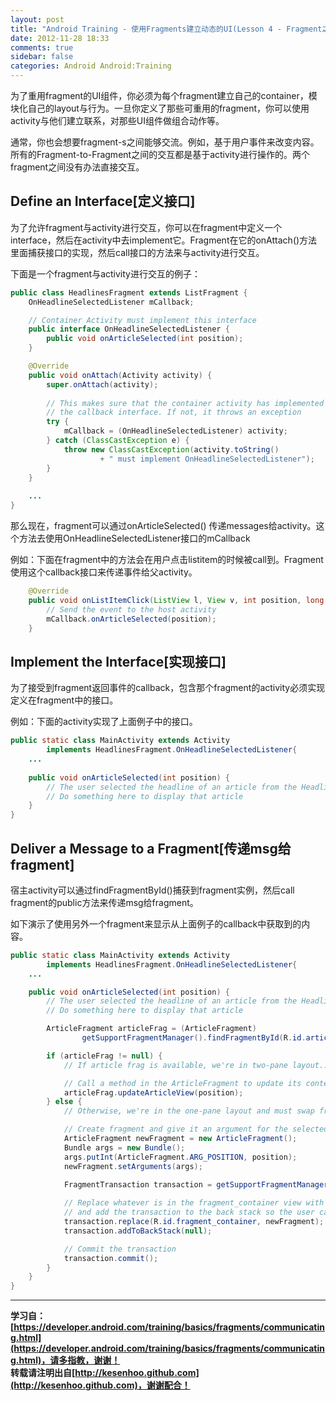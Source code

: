 ```yaml
---
layout: post
title: "Android Training - 使用Fragments建立动态的UI(Lesson 4 - Fragment之间的通信)"
date: 2012-11-28 18:33
comments: true
sidebar: false
categories: Android Android:Training
---
```


为了重用fragment的UI组件，你必须为每个fragment建立自己的container，模块化自己的layout与行为。一旦你定义了那些可重用的fragment，你可以使用activity与他们建立联系，对那些UI组件做组合动作等。

通常，你也会想要fragment-s之间能够交流。例如，基于用户事件来改变内容。所有的Fragment-to-Fragment之间的交互都是基于activity进行操作的。两个fragment之间没有办法直接交互。

## Define an Interface[定义接口]
为了允许fragment与activity进行交互，你可以在fragment中定义一个interface，然后在activity中去implement它。Fragment在它的onAttach()方法里面捕获接口的实现，然后call接口的方法来与activity进行交互。

<!-- more -->

下面是一个fragment与activity进行交互的例子：
```java
public class HeadlinesFragment extends ListFragment {
    OnHeadlineSelectedListener mCallback;

    // Container Activity must implement this interface
    public interface OnHeadlineSelectedListener {
        public void onArticleSelected(int position);
    }

    @Override
    public void onAttach(Activity activity) {
        super.onAttach(activity);
        
        // This makes sure that the container activity has implemented
        // the callback interface. If not, it throws an exception
        try {
            mCallback = (OnHeadlineSelectedListener) activity;
        } catch (ClassCastException e) {
            throw new ClassCastException(activity.toString()
                    + " must implement OnHeadlineSelectedListener");
        }
    }
    
    ...
}
```
那么现在，fragment可以通过onArticleSelected() 传递messages给activity。这个方法去使用OnHeadlineSelectedListener接口的mCallback

例如：下面在fragment中的方法会在用户点击listitem的时候被call到。Fragment使用这个callback接口来传递事件给父activity。
```java
    @Override
    public void onListItemClick(ListView l, View v, int position, long id) {
        // Send the event to the host activity
        mCallback.onArticleSelected(position);
    }
```

## Implement the Interface[实现接口]
为了接受到fragment返回事件的callback，包含那个fragment的activity必须实现定义在fragment中的接口。

例如：下面的activity实现了上面例子中的接口。
```java
public static class MainActivity extends Activity
        implements HeadlinesFragment.OnHeadlineSelectedListener{
    ...
    
    public void onArticleSelected(int position) {
        // The user selected the headline of an article from the HeadlinesFragment
        // Do something here to display that article
    }
}
```

## Deliver a Message to a Fragment[传递msg给fragment]
宿主activity可以通过findFragmentById()捕获到fragment实例，然后call fragment的public方法来传递msg给fragment。

如下演示了使用另外一个fragment来显示从上面例子的callback中获取到的内容。
```java
public static class MainActivity extends Activity
        implements HeadlinesFragment.OnHeadlineSelectedListener{
    ...

    public void onArticleSelected(int position) {
        // The user selected the headline of an article from the HeadlinesFragment
        // Do something here to display that article

        ArticleFragment articleFrag = (ArticleFragment)
                getSupportFragmentManager().findFragmentById(R.id.article_fragment);

        if (articleFrag != null) {
            // If article frag is available, we're in two-pane layout...

            // Call a method in the ArticleFragment to update its content
            articleFrag.updateArticleView(position);
        } else {
            // Otherwise, we're in the one-pane layout and must swap frags...

            // Create fragment and give it an argument for the selected article
            ArticleFragment newFragment = new ArticleFragment();
            Bundle args = new Bundle();
            args.putInt(ArticleFragment.ARG_POSITION, position);
            newFragment.setArguments(args);
        
            FragmentTransaction transaction = getSupportFragmentManager().beginTransaction();

            // Replace whatever is in the fragment_container view with this fragment,
            // and add the transaction to the back stack so the user can navigate back
            transaction.replace(R.id.fragment_container, newFragment);
            transaction.addToBackStack(null);

            // Commit the transaction
            transaction.commit();
        }
    }
}
```

*********************************
**学习自：[https://developer.android.com/training/basics/fragments/communicating.html](https://developer.android.com/training/basics/fragments/communicating.html)，请多指教，谢谢！**  
**转载请注明出自[http://kesenhoo.github.com](http://kesenhoo.github.com)，谢谢配合！**






